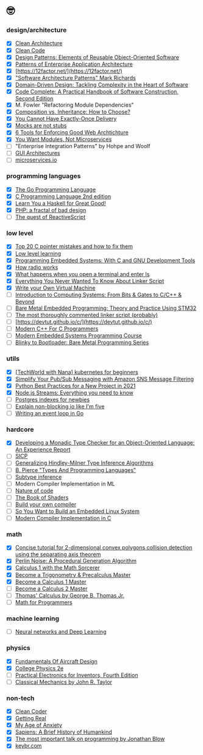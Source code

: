# 🤓

### design/architecture
- [x] [Clean Architecture](https://www.amazon.com/Clean-Architecture-Craftsmans-Software-Structure/dp/0134494164)
- [x] [Clean Code](https://www.amazon.com/Clean-Code-Handbook-Software-Craftsmanship/dp/0132350882/ref=sr_1_1?keywords=clean+code&qid=1637331080&s=books&sr=1-1)
- [x] [Design Patterns: Elements of Reusable Object-Oriented Software](https://en.wikipedia.org/wiki/Design_Patterns)
- [x] [Patterns of Enterprise Application Architecture](https://www.amazon.com/Patterns-Enterprise-Application-Architecture-Martin/dp/0321127420)
- [x] [https://12factor.net/](https://12factor.net/)
- [x] ["Software Architecture Patterns" Mark Richards](https://www.goodreads.com/book/show/25091671-software-architecture-patterns)
- [x] [Domain-Driven Design: Tackling Complexity in the Heart of Software](https://www.amazon.com/Domain-Driven-Design-Tackling-Complexity-Software/dp/0321125215/ref=sr_1_2?keywords=domain+driven+design&qid=1637331114&s=books&sr=1-2)
- [x] [Code Complete: A Practical Handbook of Software Construction, Second Edition](https://www.amazon.com/Code-Complete-Practical-Handbook-Construction/dp/0735619670/ref=sr_1_1?keywords=code+complete&qid=1637331137&s=books&sr=1-1)
- [x] M. Fowler "Refactoring Module Dependencies"
- [x] [Composition vs. Inheritance: How to Choose?](https://www.thoughtworks.com/insights/blog/composition-vs-inheritance-how-choose)
- [x] [You Cannot Have Exactly-Once Delivery](https://bravenewgeek.com/you-cannot-have-exactly-once-delivery/)
- [x] [Mocks are not stubs](https://martinfowler.com/articles/mocksArentStubs.html)
- [x] [6 Tools for Enforcing Good Web Archtichture](https://jmulholland.com/architecture-tools/)
- [x] [You Want Modules, Not Microservices](https://blogs.newardassociates.com/blog/2023/you-want-modules-not-microservices.html)
- [ ] "Enterprise Integration Patterns" by Hohpe and Woolf
- [ ] [GUI Architectures](https://martinfowler.com/eaaDev/uiArchs.html)
- [ ] [microservices.io](https://microservices.io/)

### programming languages
- [x] [The Go Programming Language](https://www.gopl.io/)
- [x] [C Programming Language 2nd edition](https://www.amazon.com/Programming-Language-2nd-Brian-Kernighan/dp/0131103628)
- [x] [Learn You a Haskell for Great Good!](http://learnyouahaskell.com/)
- [x] [PHP: a fractal of bad design](https://eev.ee/blog/2012/04/09/php-a-fractal-of-bad-design/)
- [ ] [The quest of ReactiveScript](https://dev.to/this-is-learning/the-quest-for-reactivescript-3ka3)

### low level
- [x] [Top 20 C pointer mistakes and how to fix them](https://www.acodersjourney.com/top-20-c-pointer-mistakes/)
- [x] [Low level learning](https://www.youtube.com/c/LowLevelLearning)
- [x] [Programming Embedded Systems: With C and GNU Development Tools](https://www.amazon.com/Programming-Embedded-Systems-Development-Tools/dp/0596009836)
- [x] [How radio works](https://electronics.howstuffworks.com/radio.htm)
- [x] [What happens when you open a terminal and enter ls](https://www.warp.dev/blog/what-happens-when-you-open-a-terminal-and-enter-ls)
- [x] [Everything You Never Wanted To Know About Linker Script](https://mcyoung.xyz/2021/06/01/linker-script/)
- [x] [Write your Own Virtual Machine](https://www.jmeiners.com/lc3-vm/)
- [ ] [Introduction to Computing Systems: From Bits & Gates to C/C++ & Beyond](https://icourse.club/uploads/files/96a2b94d4be48285f2605d843a1e6db37da9a944.pdf)
- [ ] [Bare Metal Embedded Programming: Theory and Practice Using STM32](https://www.youtube.com/playlist?list=PL4cGeWgaBTe155QQSQ72DksLIjBn5Jn2Z)
- [ ] [The most thoroughly commented linker script (probably)](https://blog.thea.codes/the-most-thoroughly-commented-linker-script/)
- [ ] [https://devtut.github.io/c/](https://devtut.github.io/c/)
- [ ] [Modern C++ For C Programmers](https://berthub.eu/articles/posts/c++-1/)
- [ ] [Modern Embedded Systems Programming Course](https://youtube.com/playlist?list=PLPW8O6W-1chwyTzI3BHwBLbGQoPFxPAPM&si=nDVpnpvuBy1waAQb)
- [ ] [Blinky to Bootloader: Bare Metal Programming Series](https://youtube.com/playlist?list=PLP29wDx6QmW7HaCrRydOnxcy8QmW0SNdQ&si=08PJwZa4z4_6bdjz)

### utils
- [x] [[TechWorld with Nana] kubernetes for beginners](https://www.youtube.com/watch?v=X48VuDVv0do)
- [x] [Simplify Your Pub/Sub Messaging with Amazon SNS Message Filtering](https://aws.amazon.com/blogs/compute/simplify-pubsub-messaging-with-amazon-sns-message-filtering/)
- [x] [Python Best Practices for a New Project in 2021](https://mitelman.engineering/blog/python-best-practice/automating-python-best-practices-for-a-new-project/)
- [x] [Node.js Streams: Everything you need to know](https://www.freecodecamp.org/news/node-js-streams-everything-you-need-to-know-c9141306be93/)
- [ ] [Postgres indexes for newbies](https://blog.crunchydata.com/blog/postgres-indexes-for-newbies)
- [ ] [Explain non-blocking io like I'm five](https://dev.to/frosnerd/explain-non-blocking-i-o-like-i-m-five-2a5f)
- [ ] [Writing an event loop in Go](https://overengineered.dev/writing-an-event-loop-in-go)

### hardcore
- [x] [Developing a Monadic Type Checker for an Object-Oriented Language: An Experience Report](https://www.researchgate.net/publication/336424896_Developing_a_monadic_type_checker_for_an_object-oriented_language_an_experience_report)
- [ ] [SICP](http://newstar.rinet.ru/~goga/sicp/sicp.pdf)
- [ ] [Generalizing Hindley-Milner Type Inference Algorithms](http://citeseerx.ist.psu.edu/viewdoc/download?doi=10.1.1.18.9348&rep=rep1&type=pdf)
- [ ] [B. Pierce "Types And Programming Languages"](https://www.cis.upenn.edu/~bcpierce/tapl/)
- [ ] [Subtype inference](https://blog.polybdenum.com/2020/07/04/subtype-inference-by-example-part-1-introducing-cubiml.html)
- [ ] Modern Compiler Implementation in ML
- [ ] [Nature of code](https://natureofcode.com/book/introduction/)
- [ ] [The Book of Shaders](https://thebookofshaders.com/05/)
- [ ] [Build your own compiler](https://build-your-own.org/blog/20230507_byoc_new/?v=20230507)
- [ ] [So You Want to Build an Embedded Linux System](https://jaycarlson.net/embedded-linux/)
- [ ] [Modern Compiler Implementation in C](https://www.amazon.com/dp/0521607655)

### math
- [x] [Concise tutorial for 2-dimensional convex polygons collision detection using the separating axis theorem](https://hackmd.io/@US4ofdv7Sq2GRdxti381_A/ryFmIZrsl?type=view)
- [x] [Perlin Noise: A Procedural Generation Algorithm](https://rtouti.github.io/graphics/perlin-noise-algorithm)
- [x] [Calculus 1 with the Math Sorcerer](https://www.udemy.com/course/calculus-1-with-the-math-sorcerer)
- [x] [Become a Trigonometry & Precalculus Master](https://www.udemy.com/course/trig-by-krista-king/)
- [x] [Become a Calculus 1 Master](https://www.udemy.com/course/calculus1/)
- [ ] [Become a Calculus 2 Master](https://www.udemy.com/course/calculus-2/)
- [ ] [Thomas' Calculus by George B. Thomas Jr.](https://rodrigopacios.github.io/mrpacios/download/Thomas_Calculus.pdf)
- [ ] [Math for Programmers](https://www.manning.com/books/math-for-programmers)

### machine learning
- [ ] [Neural networks and Deep Learning](http://neuralnetworksanddeeplearning.com/chap1.html)

### physics
- [x] [Fundamentals Of Aircraft Design](https://aerotoolbox.com/category/aircraft-design/intro-aircraft-design/)
- [x] [College Physics 2e](https://openstax.org/details/books/college-physics-2e)
- [ ] [Practical Electronics for Inventors, Fourth Edition](https://www.amazon.com/Practical-Electronics-Inventors-Fourth-Scherz/dp/1259587541)
- [ ] [Classical Mechanics by John R. Taylor](https://neuroself.files.wordpress.com/2020/09/taylor-2005-classical-mechanics.pdf)

### non-tech
- [x] [Clean Coder](https://www.amazon.com/Clean-Coder-Conduct-Professional-Programmers/dp/0137081073)
- [x] [Getting Real](https://basecamp.com/books/getting-real)
- [x] [My Age of Anxiety](https://www.amazon.com/My-Age-Anxiety-Dread-Search-ebook/dp/B00F8F7M58/ref=sr_1_1?crid=6VIQNAH5Q6FH&keywords=scott+stossel&qid=1637331286&s=digital-text&sprefix=scott+sto%2Cdigital-text%2C277&sr=1-1)
- [x] [Sapiens: A Brief History of Humankind](https://www.amazon.com/Sapiens-Humankind-Yuval-Noah-Harari-ebook/dp/B00ICN066A/ref=sr_1_1?keywords=sapiens&qid=1637331309&s=digital-text&sr=1-1)
- [x] [The most important talk on programming by Jonathan Blow](https://www.youtube.com/watch?v=dS6rCaDSwW8)
- [x] [keybr.com](https://www.keybr.com/)
